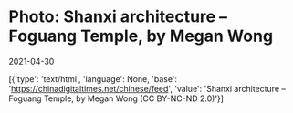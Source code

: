 # Photo: Shanxi architecture – Foguang Temple, by Megan Wong

2021-04-30

[{'type': 'text/html', 'language': None, 'base': 'https://chinadigitaltimes.net/chinese/feed', 'value': 'Shanxi architecture &#8211; Foguang Temple, by Megan Wong (CC BY-NC-ND 2.0)'}]